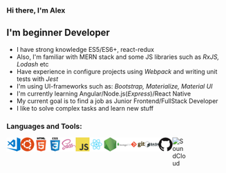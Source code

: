 ### Hi there, I'm Alex  

## I'm beginner Developer  

- I have strong knowledge ES5/ES6+, react-redux
- Also, I'm familiar with MERN stack and some JS libraries such as *RxJS, Lodash* etc
- Have experience in configure projects using *Webpack* and writing unit tests with *Jest*
- I'm using UI-frameworks such as: *Bootstrap, Materialize, Material UI*
- I'm currently learning Angular/Node.js(*Express*)/React Native
- My current goal is to find a job as Junior Frontend/FullStack Developer
- I like to solve complex tasks and learn new stuff

### Languages and Tools:  

[<img align="left"  alt="Visual Studio Code"  width="32px"  src="https://raw.githubusercontent.com/github/explore/80688e429a7d4ef2fca1e82350fe8e3517d3494d/topics/visual-studio-code/visual-studio-code.png"  />][VisualStudio]  

[<img align="left"  alt="Visual Studio Code"  width="32px"  src="https://raw.githubusercontent.com/github/explore/80688e429a7d4ef2fca1e82350fe8e3517d3494d/topics/ubuntu/ubuntu.png"  />][Ubuntu] 

[<img align="left"  alt="HTML5"  width="32px"  src="https://raw.githubusercontent.com/github/explore/80688e429a7d4ef2fca1e82350fe8e3517d3494d/topics/html/html.png"  />][html5]

[<img align="left"  alt="CSS3"  width="32px"  src="https://raw.githubusercontent.com/github/explore/80688e429a7d4ef2fca1e82350fe8e3517d3494d/topics/css/css.png"  />][css3]

[<img align="left"  alt="Sass"  width="32px"  src="https://raw.githubusercontent.com/github/explore/80688e429a7d4ef2fca1e82350fe8e3517d3494d/topics/sass/sass.png"  />][sass]

[<img align="left"  alt="JavaScript"  width="32px"  src="https://raw.githubusercontent.com/github/explore/80688e429a7d4ef2fca1e82350fe8e3517d3494d/topics/javascript/javascript.png"  />][javaScript]

[<img align="left"  alt="React"  width="32px"  src="https://raw.githubusercontent.com/github/explore/80688e429a7d4ef2fca1e82350fe8e3517d3494d/topics/react/react.png"  />][react]

[<img align="left"  alt="Node.js"  width="32px"  src="https://raw.githubusercontent.com/github/explore/80688e429a7d4ef2fca1e82350fe8e3517d3494d/topics/nodejs/nodejs.png"  />][nodeJS] 

[<img align="left"  alt="MongoDB"  width="32px"  src="https://raw.githubusercontent.com/github/explore/80688e429a7d4ef2fca1e82350fe8e3517d3494d/topics/mongodb/mongodb.png"  />][mongodb] 

[<img align="left" alt="Git" width="32px" src="https://raw.githubusercontent.com/github/explore/80688e429a7d4ef2fca1e82350fe8e3517d3494d/topics/git/git.png" />][github]

[<img align="left"  alt="Bash"  width="32px"  src="https://raw.githubusercontent.com/github/explore/80688e429a7d4ef2fca1e82350fe8e3517d3494d/topics/bash/bash.png"  />][bash]

[<img align="left" alt="GitHub" width="32px" src="https://raw.githubusercontent.com/github/explore/78df643247d429f6cc873026c0622819ad797942/topics/github/github.png" />][github]


[<img align="left"  alt="SoundCloud"  width="32px"  src="https://simpleicons.org/icons/soundcloud.svg"  />][SoundCloud]


[javaScript]: https://github.com/search?q=javascript
[Ubuntu]: https://github.com/search?q=Ubuntu
[html5]: https://github.com/search?q=html5
[css3]: https://github.com/search?q=css3
[sass]: https://github.com/search?q=sass
[VisualStudio]: https://github.com/search?q=vscode
[react]: https://github.com/search?q=react
[nodeJS]: https://github.com/search?q=nodejs
[mongodb]: https://github.com/search?q=mongodb
[github]: https://github.com
[bash]: https://github.com/search?q=bash
[SoundCloud]: https://soundcloud.com/shevpai
